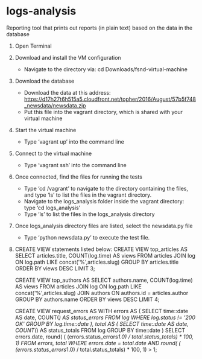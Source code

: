 # logs-analysis
Reporting tool that prints out reports (in plain text) based on the data in the database

1. Open Terminal

2. Download and install the VM configuration
    - Navigate to the directory via: cd Downloads/fsnd-virtual-machine

3. Download the database
    - Download the data at this address: https://d17h27t6h515a5.cloudfront.net/topher/2016/August/57b5f748_newsdata/newsdata.zip
    - Put this file into the vagrant directory, which is shared with your virtual machine

3. Start the virtual machine
    - Type ‘vagrant up’ into the command line

4. Connect to the virtual machine
    - Type ‘vagrant ssh’ into the command line

5. Once connected, find the files for running the tests
    - Type ‘cd /vagrant’ to navigate to the directory containing the files, and type ‘ls’
      to list the files in the vagrant directory.
    - Navigate to the logs_analysis folder inside the vagrant directory: type ‘cd logs_analysis’
    - Type ‘ls’ to list the files in the logs_analysis directory

6. Once logs_analysis directory files are listed, select the newsdata.py file
    - Type ‘python newsdata.py’ to execute the test file.

7. CREATE VIEW statements listed below:
      CREATE VIEW top_articles AS
      SELECT
      articles.title,
      COUNT(log.time) AS views
      FROM articles
      JOIN log ON log.path LIKE concat('%',articles.slug)
      GROUP BY articles.title
      ORDER BY views DESC
      LIMIT 3;

      CREATE VIEW top_authors AS
      SELECT
      authors.name,
      COUNT(log.time) AS views
      FROM articles
      JOIN log ON log.path LIKE concat('%',articles.slug)
      JOIN authors ON authors.id = articles.author
      GROUP BY authors.name
      ORDER BY views DESC
      LIMIT 4;

      CREATE VIEW request_errors AS
      WITH errors AS (
      SELECT time::date AS date, COUNT(*) AS status_errors
      FROM log WHERE log.status != '200 OK'
      GROUP BY log.time::date
      ),
      total AS (
      SELECT time::date AS date, COUNT(*) AS status_totals
      FROM log
      GROUP BY time::date
      )
      SELECT errors.date, round( (
        (errors.status_errors*1.0) / total.status_totals) * 100, 1)
      FROM errors, total WHERE errors.date = total.date AND round( (
        (errors.status_errors*1.0) / total.status_totals) * 100, 1) > 1;
